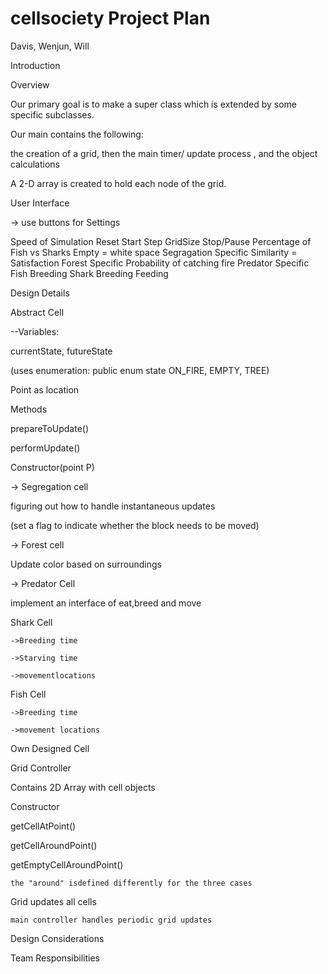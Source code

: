 cellsociety Project Plan
===========

Davis, Wenjun, Will


Introduction



Overview

Our primary goal is to make a super class which is extended by some specific subclasses.

Our main contains the following:

the creation of a grid, then the main timer/ update process , and the object calculations

A 2-D array is created to hold each node of the grid.






User Interface

-> use buttons for Settings
  
  Speed of Simulation
  Reset
  Start
  Step
  GridSize
  Stop/Pause
  Percentage of Fish vs Sharks
  Empty = white space
  Segragation Specific
    Similarity = Satisfaction
  Forest Specific
    Probability of catching fire
  Predator Specific
    Fish
      Breeding
    Shark 
      Breeding
      Feeding


  



Design Details 

Abstract Cell

--Variables: 

  currentState, futureState
  
  (uses enumeration: public enum state ON_FIRE, EMPTY, TREE)
  
  Point as location
  
  Methods
  
  prepareToUpdate()
  
  performUpdate()

  Constructor(point P)
  
  -> Segregation cell
  
  figuring out how to handle instantaneous updates
  
  (set a flag to indicate whether the block needs to be moved)
  
  -> Forest cell

  Update color based on surroundings
  
  -> Predator Cell
  
  implement an interface of eat,breed and move
  
  Shark Cell
  
    ->Breeding time
    
    ->Starving time
    
    ->movementlocations
    
  Fish Cell
  
    ->Breeding time
    
    ->movement locations
  
  Own Designed Cell
  
  
  
Grid Controller

  Contains 2D Array with cell objects
  
  Constructor 
  
  getCellAtPoint()
  
  getCellAroundPoint()
  
  getEmptyCellAroundPoint()
  
    the "around" isdefined differently for the three cases
  
  Grid updates all cells
  
    main controller handles periodic grid updates
    
    
    
    
  
  
  
  
  
Design Considerations 



Team Responsibilities

